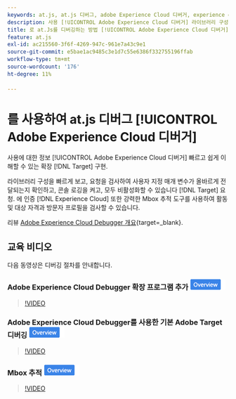 ```yaml
---
keywords: at.js, at.js 디버그, adobe Experience Cloud 디버거, experience cloud debugger, mbox 추적, mbox 강조 표시, 디버그, 디버깅, $9
description: 사용 [!UICONTROL Adobe Experience Cloud 디버거] 라이브러리 구성을 보려면 요청을 검사하고 콘솔 로깅을 켜고 비활성화합니다. [!DNL Target] 요청 호출 등.
title: 로 at.Js를 디버깅하는 방법 [!UICONTROL Adobe Experience Cloud 디버거]?
feature: at.js
exl-id: ac215560-3f6f-4269-947c-961e7a43c9e1
source-git-commit: e5bae1ac9485c3e1d7c55e6386f332755196ffab
workflow-type: tm+mt
source-wordcount: '176'
ht-degree: 11%

---
```


# 를 사용하여 at.js 디버그 [!UICONTROL Adobe Experience Cloud 디버거]

사용에 대한 정보 [!UICONTROL Adobe Experience Cloud 디버거] 빠르고 쉽게 이해할 수 있는 확장 [!DNL Target] 구현.

라이브러리 구성을 빠르게 보고, 요청을 검사하여 사용자 지정 매개 변수가 올바르게 전달되는지 확인하고, 콘솔 로깅을 켜고, 모두 비활성화할 수 있습니다 [!DNL Target] 요청. 에 인증 [!DNL Experience Cloud] 또한 강력한 Mbox 추적 도구를 사용하여 활동 및 대상 자격과 방문자 프로필을 검사할 수 있습니다.

리뷰 [Adobe Experience Cloud Debugger 개요](https://experienceleague.adobe.com/docs/experience-platform/debugger/home.html){target=_blank}.

## 교육 비디오

다음 동영상은 디버깅 절차를 안내합니다.

### Adobe Experience Cloud Debugger 확장 프로그램 추가 ![개요 배지](../../assets/overview.png)

>[!VIDEO](https://video.tv.adobe.com/v/23114/?quality=12)

### Adobe Experience Cloud Debugger를 사용한 기본 Adobe Target 디버깅 ![개요 배지](../../assets/overview.png)

>[!VIDEO](https://video.tv.adobe.com/v/23115/?quality=12)

### Mbox 추적 ![개요 배지](../../assets/overview.png)

>[!VIDEO](https://video.tv.adobe.com/v/23113/?quality=12)

